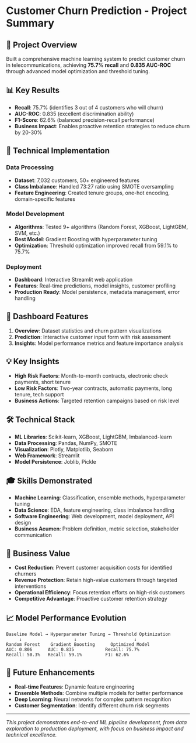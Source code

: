 # Customer Churn Prediction - Project Summary

## 🎯 Project Overview
Built a comprehensive machine learning system to predict customer churn in telecommunications, achieving **75.7% recall** and **0.835 AUC-ROC** through advanced model optimization and threshold tuning.

## 📊 Key Results
- **Recall**: 75.7% (identifies 3 out of 4 customers who will churn)
- **AUC-ROC**: 0.835 (excellent discrimination ability)
- **F1-Score**: 62.6% (balanced precision-recall performance)
- **Business Impact**: Enables proactive retention strategies to reduce churn by 20-30%

## 🔧 Technical Implementation

### **Data Processing**
- **Dataset**: 7,032 customers, 50+ engineered features
- **Class Imbalance**: Handled 73:27 ratio using SMOTE oversampling
- **Feature Engineering**: Created tenure groups, one-hot encoding, domain-specific features

### **Model Development**
- **Algorithms**: Tested 9+ algorithms (Random Forest, XGBoost, LightGBM, SVM, etc.)
- **Best Model**: Gradient Boosting with hyperparameter tuning
- **Optimization**: Threshold optimization improved recall from 59.1% to 75.7%

### **Deployment**
- **Dashboard**: Interactive Streamlit web application
- **Features**: Real-time predictions, model insights, customer profiling
- **Production Ready**: Model persistence, metadata management, error handling

## 🎨 Dashboard Features
1. **Overview**: Dataset statistics and churn pattern visualizations
2. **Prediction**: Interactive customer input form with risk assessment
3. **Insights**: Model performance metrics and feature importance analysis

## 💡 Key Insights
- **High Risk Factors**: Month-to-month contracts, electronic check payments, short tenure
- **Low Risk Factors**: Two-year contracts, automatic payments, long tenure, tech support
- **Business Actions**: Targeted retention campaigns based on risk level

## 🛠️ Technical Stack
- **ML Libraries**: Scikit-learn, XGBoost, LightGBM, Imbalanced-learn
- **Data Processing**: Pandas, NumPy, SMOTE
- **Visualization**: Plotly, Matplotlib, Seaborn
- **Web Framework**: Streamlit
- **Model Persistence**: Joblib, Pickle

## 🎓 Skills Demonstrated
- **Machine Learning**: Classification, ensemble methods, hyperparameter tuning
- **Data Science**: EDA, feature engineering, class imbalance handling
- **Software Engineering**: Web development, model deployment, API design
- **Business Acumen**: Problem definition, metric selection, stakeholder communication

## 🚀 Business Value
- **Cost Reduction**: Prevent customer acquisition costs for identified churners
- **Revenue Protection**: Retain high-value customers through targeted interventions
- **Operational Efficiency**: Focus retention efforts on high-risk customers
- **Competitive Advantage**: Proactive customer retention strategy

## 📈 Model Performance Evolution
```
Baseline Model → Hyperparameter Tuning → Threshold Optimization
     ↓                    ↓                      ↓
Random Forest    Gradient Boosting      Optimized Model
AUC: 0.806      AUC: 0.835            Recall: 75.7%
Recall: 50.3%   Recall: 59.1%         F1: 62.6%
```

## 🔮 Future Enhancements
- **Real-time Features**: Dynamic feature engineering
- **Ensemble Methods**: Combine multiple models for better performance
- **Deep Learning**: Neural networks for complex pattern recognition
- **Customer Segmentation**: Identify different churn risk segments

---

*This project demonstrates end-to-end ML pipeline development, from data exploration to production deployment, with focus on business impact and technical excellence.*
